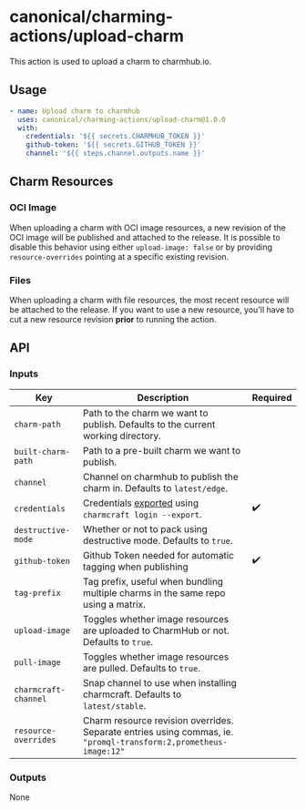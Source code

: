 # canonical/charming-actions/upload-charm

This action is used to upload a charm to charmhub.io.

## Usage

```yaml
- name: Upload charm to charmhub
  uses: canonical/charming-actions/upload-charm@1.0.0
  with:
    credentials: '${{ secrets.CHARMHUB_TOKEN }}'
    github-token: '${{ secrets.GITHUB_TOKEN }}'
    channel: '${{ steps.channel.outputs.name }}'
```

## Charm Resources

### OCI Image

When uploading a charm with OCI image resources, a new revision of the OCI image will be published
and attached to the release. It is possible to disable this behavior using either `upload-image: false`
or by providing `resource-overrides` pointing at a specific existing revision.

### Files

When uploading a charm with file resources, the most recent resource will be attached to the release.
If you want to use a new resource, you'll have to cut a new resource revision **prior** to running the action.

## API

### Inputs

| Key                  | Description                                                                                                      | Required |
| -------------------- | ---------------------------------------------------------------------------------------------------------------- | -------- |
| `charm-path`         | Path to the charm we want to publish. Defaults to the current working directory.                                 |          |
| `built-charm-path`   | Path to a pre-built charm we want to publish.                                                                    |          |
| `channel`            | Channel on charmhub to publish the charm in. Defaults to `latest/edge`.                                          |          |
| `credentials`        | Credentials [exported](https://juju.is/docs/sdk/remote-env-auth) using `charmcraft login --export`.              | ✔️       |
| `destructive-mode`   | Whether or not to pack using destructive mode. Defaults to `true`.                                               |          |
| `github-token`       | Github Token needed for automatic tagging when publishing                                                        | ✔️       |
| `tag-prefix`         | Tag prefix, useful when bundling multiple charms in the same repo using a matrix.                                |          |
| `upload-image`       | Toggles whether image resources are uploaded to CharmHub or not. Defaults to `true`.                             |          |
| `pull-image`         | Toggles whether image resources are pulled. Defaults to `true`.                                                  |          |
| `charmcraft-channel` | Snap channel to use when installing charmcraft. Defaults to `latest/stable`.                                     |          |
| `resource-overrides` | Charm resource revision overrides. Separate entries using commas, ie. `"promql-transform:2,prometheus-image:12"` |          |

### Outputs

None
